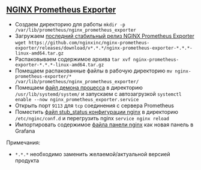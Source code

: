 ## [NGINX Prometheus Exporter](https://github.com/nginxinc/nginx-prometheus-exporter)
* Создаем директорию для работы `mkdir -p /var/lib/prometheus/nginx_prometheus_exporter`
* Загружаем [последний стабильный релиз NGINX Prometheus Exporter](https://github.com/nginxinc/nginx-prometheus-exporter/releases) `wget https://github.com/nginxinc/nginx-prometheus-exporter/releases/download/v*.*.*/nginx-prometheus-exporter-*.*.*-linux-amd64.tar.gz`
* Распаковываем содержимое архива `tar xvf nginx-prometheus-exporter-*.*.*-linux-amd64.tar.gz` 
* Помещаем распакованные файлы в рабочую директорию `mv nginx-prometheus-exporter/* /var/lib/prometheus/nginx_prometheus_exporter/`
* Помещаем [файл демона процесса](https://github.com/shidenko97/prometheus-client-instruction/blob/master/nginx_prometheus_exporter/nginx_prometheus_exporter.service) в директорию `/usr/lib/systemd/system/` и запускаем с автозагрузкой `systemctl enable --now nginx_prometheus_exporter.service`
* Открыть порт `9113` для `tcp` соединения с сервера Prometheus
* Поместить [файл stub_status конфигурации nginx](https://github.com/shidenko97/prometheus-client-instruction/blob/master/nginx_prometheus_exporter/status.conf) в директорию `/etc/nginc/conf.d` и перегрузить nginx `service nginx reload`
* Импортировать содержимое [файла панели nginx](https://raw.githubusercontent.com/nginxinc/nginx-prometheus-exporter/master/grafana/dashboard.json) как новая панель в Grafana

Примечания: 
- `*.*.*` необходимо заменить желаемой/актуальной версией продукта